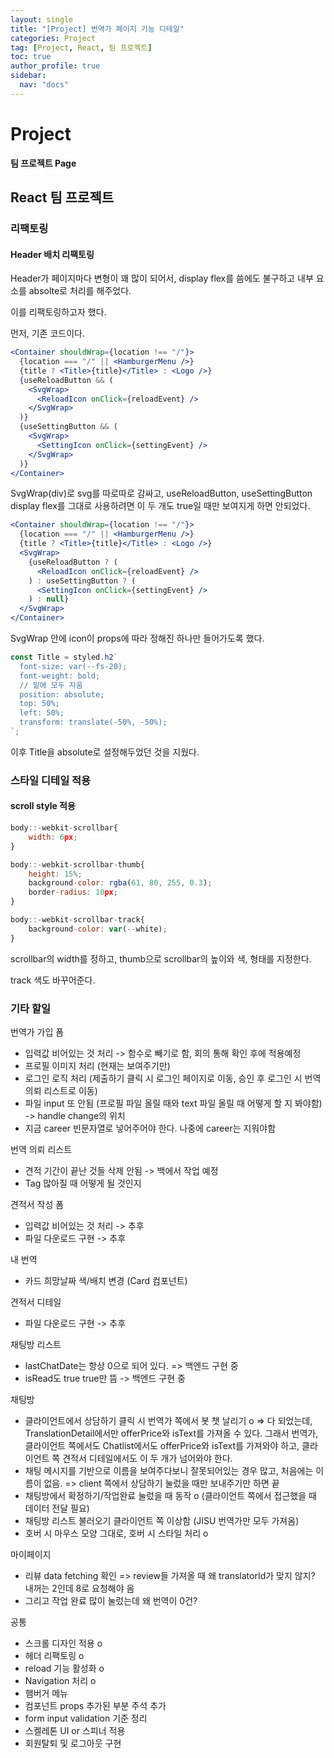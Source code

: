 ```yaml
---
layout: single
title: "[Project] 번역가 페이지 기능 디테일"
categories: Project
tag: [Project, React, 팀 프로젝트]
toc: true
author_profile: true
sidebar:
  nav: "docs"
---
```


# Project

**팀 프로젝트 Page**

## React 팀 프로젝트

### 리팩토링

#### Header 배치 리팩토링

Header가 페이지마다 변형이 꽤 많이 되어서, display flex를 씀에도 불구하고 내부 요소를 absolte로 처리를 해주었다.

이를 리팩토링하고자 했다.

먼저, 기존 코드이다.

```jsx
<Container shouldWrap={location !== "/"}>
  {location === "/" || <HamburgerMenu />}
  {title ? <Title>{title}</Title> : <Logo />}
  {useReloadButton && (
    <SvgWrap>
      <ReloadIcon onClick={reloadEvent} />
    </SvgWrap>
  )}
  {useSettingButton && (
    <SvgWrap>
      <SettingIcon onClick={settingEvent} />
    </SvgWrap>
  )}
</Container>
```

SvgWrap(div)로 svg를 따로따로 감싸고, useReloadButton, useSettingButton display flex를 그대로 사용하려면 이 두 개도 true일 때만 보여지게 하면 안되었다.

```jsx
<Container shouldWrap={location !== "/"}>
  {location === "/" || <HamburgerMenu />}
  {title ? <Title>{title}</Title> : <Logo />}
  <SvgWrap>
    {useReloadButton ? (
      <ReloadIcon onClick={reloadEvent} />
    ) : useSettingButton ? (
      <SettingIcon onClick={settingEvent} />
    ) : null}
  </SvgWrap>
</Container>
```

SvgWrap 안에 icon이 props에 따라 정해진 하나만 들어가도록 했다.

```jsx
const Title = styled.h2`
  font-size: var(--fs-20);
  font-weight: bold;
  // 밑에 모두 지움
  position: absolute;
  top: 50%;
  left: 50%;
  transform: translate(-50%, -50%);
`;
```

이후 Title을 absolute로 설정해두었던 것을 지웠다.

### 스타일 디테일 적용

#### scroll style 적용

```jsx
body::-webkit-scrollbar{
    width: 6px;
}

body::-webkit-scrollbar-thumb{
    height: 15%;
    background-color: rgba(61, 80, 255, 0.3);
    border-radius: 10px;
}

body::-webkit-scrollbar-track{
    background-color: var(--white);
}
```

scrollbar의 width를 정하고, thumb으로 scrollbar의 높이와 색, 형태를 지정한다.

track 색도 바꾸어준다.

### 기타 할일

번역가 가입 폼

- 입력값 비어있는 것 처리 -> 함수로 빼기로 함, 회의 통해 확인 후에 적용예정
- 프로필 이미지 처리 (현재는 보여주기만)
- 로그인 로직 처리 (제출하기 클릭 시 로그인 페이지로 이동, 승인 후 로그인 시 번역 의뢰 리스트로 이동)
- 파일 input 또 안됨 (프로필 파일 올릴 때와 text 파일 올릴 때 어떻게 할 지 봐야함) -> handle change의 위치
- 지금 career 빈문자열로 넣어주어야 한다. 나중에 career는 지워야함

번역 의뢰 리스트

- 견적 기간이 끝난 것들 삭제 안됨 -> 백에서 작업 예정
- Tag 많아질 때 어떻게 될 것인지

견적서 작성 폼

- 입력값 비어있는 것 처리 -> 추후
- 파일 다운로드 구현 -> 추후

내 번역

- 카드 희망날짜 색/배치 변경 (Card 컴포넌트)

견적서 디테일

- 파일 다운로드 구현 -> 추후

채팅방 리스트

- lastChatDate는 항상 0으로 되어 있다. => 백엔드 구현 중
- isRead도 true true만 뜸 -> 백엔드 구현 중

채팅방

- 클라이언트에서 상담하기 클릭 시 번역가 쪽에서 봇 챗 날리기 o => 다 되었는데, TranslationDetail에서만 offerPrice와 isText를 가져올 수 있다. 그래서 번역가, 클라이언트 쪽에서도 Chatlist에서도 offerPrice와 isText를 가져와야 하고, 클라이언트 쪽 견적서 디테일에서도 이 두 개가 넘어와야 한다.
- 채팅 메시지를 기반으로 이름을 보여주다보니 잘못되어있는 경우 많고, 처음에는 이름이 없음.
  => client 쪽에서 상담하기 눌렀을 때만 보내주기만 하면 끝
- 채팅방에서 확정하기/작업완료 눌렀을 때 동작 o (클라이언트 쪽에서 접근했을 때 데이터 전달 필요)
- 채팅방 리스트 불러오기 클라이언트 쪽 이상함 (JISU 번역가만 모두 가져옴)
- 호버 시 마우스 모양 그대로, 호버 시 스타일 처리 o

마이페이지

- 리뷰 data fetching 확인 => review들 가져올 때 왜 translatorId가 맞지 않지? 내꺼는 2인데 8로 요청해야 옴
- 그리고 작업 완료 많이 눌렀는데 왜 번역이 0건?

공통

- 스크롤 디자인 적용 o
- 헤더 리팩토링 o
- reload 기능 활성화 o
- Navigation 처리 o
- 햄버거 메뉴
- 컴포넌트 props 추가된 부분 주석 추가
- form input validation 기준 정리
- 스켈레톤 UI or 스피너 적용
- 회원탈퇴 및 로그아웃 구현
